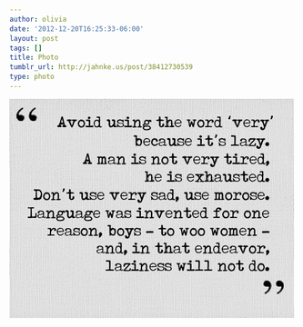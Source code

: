 ```yaml
---
author: olivia
date: '2012-12-20T16:25:33-06:00'
layout: post
tags: []
title: Photo
tumblr_url: http://jahnke.us/post/38412730539
type: photo
---
```


![](/media/tumblr_mfcoyl55QX1qga9s2o1_500.jpg)

